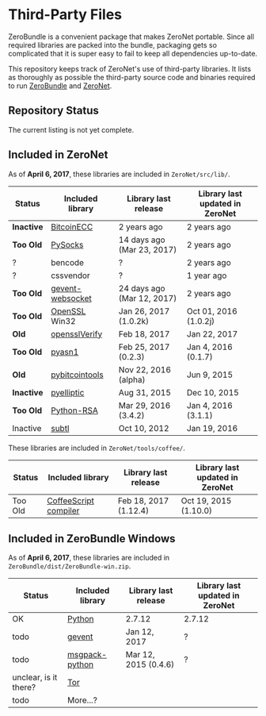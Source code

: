# Third-Party Files
ZeroBundle is a convenient package that makes ZeroNet portable. Since all required libraries are packed into the bundle, packaging gets so complicated that it is super easy to fail to keep all dependencies up-to-date.

This repository keeps track of ZeroNet's use of third-party libraries. It lists as thoroughly as possible the third-party source code and binaries required to run [ZeroBundle](https://github.com/HelloZeroNet/ZeroBundle) and [ZeroNet](https://github.com/HelloZeroNet/ZeroNet).

## Repository Status
The current listing is not yet complete.

## Included in ZeroNet
As of **April 6, 2017**, these libraries are included in `ZeroNet/src/lib/`.

| Status | Included library | Library last release | Library last updated in ZeroNet |
| ------ | ---------------- | -------------------- | ------------------------------- |
| **Inactive** | [BitcoinECC](https://github.com/HurlSly/BitcoinECCPython) | 2 years ago | 2 years ago |
| **Too Old** | [PySocks](https://github.com/Anorov/PySocks) | 14 days ago (Mar 23, 2017) | 2 years ago |
| ? | bencode | ? | 2 years ago |
| ? | cssvendor | ? | 1 year ago |
| **Too Old** | [gevent-websocket](https://github.com/jgelens/gevent-websocket/releases) | 24 days ago (Mar 12, 2017) | 2 years ago |
| **Too Old** | [OpenSSL](https://www.openssl.org/source/) Win32 | Jan 26, 2017 (1.0.2k) | Oct 01, 2016 (1.0.2j) |
| **Old** | [opensslVerify](https://github.com/Bitmessage/PyBitmessage/blob/master/src/pyelliptic/openssl.py) | Feb 18, 2017 | Jan 22, 2017 |
| **Too Old** | [pyasn1](https://github.com/etingof/pyasn1) | Feb 25, 2017 (0.2.3) | Jan 4, 2016 (0.1.7) |
| **Old** | [pybitcointools](https://github.com/vbuterin/pybitcointools) | Nov 22, 2016 (alpha) | Jun 9, 2015 |
| **Inactive** | [pyelliptic](https://github.com/yann2192/pyelliptic) | Aug 31, 2015 | Dec 10, 2015 |
| **Too Old** | [Python-RSA](https://github.com/sybrenstuvel/python-rsa) | Mar 29, 2016 (3.4.2) | Jan 4, 2016 (3.1.1) |
| Inactive | [subtl](https://github.com/packetloop/subtl) | Oct 10, 2012 | Jan 19, 2016 |

These libraries are included in `ZeroNet/tools/coffee/`.

| Status | Included library | Library last release | Library last updated in ZeroNet |
| ------ | ---------------- | -------------------- | ------------------------------- |
| Too Old | [CoffeeScript compiler](https://github.com/jashkenas/coffeescript) | Feb 18, 2017 (1.12.4) | Oct 19, 2015 (1.10.0) |

## Included in ZeroBundle Windows
As of **April 6, 2017**, these libraries are included in `ZeroBundle/dist/ZeroBundle-win.zip`.

| Status | Included library | Library last release | Library last updated in ZeroNet |
| ------ | ---------------- | -------------------- | ------------------------------- |
| OK | [Python](https://python.org) | 2.7.12 | 2.7.12 |
| todo | [gevent](https://pypi.python.org/pypi/gevent#downloads) | Jan 12, 2017 | ? |
| todo | [msgpack-python](https://github.com/msgpack/msgpack-python) | Mar 12, 2015 (0.4.6) | ? |
| unclear, is it there? | [Tor](https://torproject.org) | | |
| todo | More...? | | |

